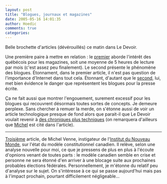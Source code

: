```yaml
---
layout: post
title: "Blogues, journaux et magazines"
date: 2005-05-16 14:01:35
author: Hoedic
comments: true
categories: 
---
```



Belle brochette d'articles (dévérouillés) ce matin dans Le Devoir.

Une première paire à mettre en relation : le [premier](http://www.ledevoir.com/2005/05/16/81874.html) aborde l'intérêt des québécois pour les magazines, soit une moyenne de 5 heures de lecture par mois (c'est assez peu finalement). Le second présente le phénomène des blogues. Étonnament, dans le premier article, il n'est pas question de l'importance d'Internet dans tout cela. Étonnant, d'autant que le [second](http://www.ledevoir.com/2005/05/16/81873.html), lui, met bien évidence le danger que représentent les blogues pour la presse écrite.

Ça ne fait aussi que montrer l'engouement, surement excessif pour les blogues qui recouvrent désormais toutes sortes de concepts. Je demeure perplexe. Sans chercher à remuer la merde, on s'étonne aussi de voir un article technologique presque de fond alors que parait-il que Le Devoir voulait revenir à [des chroniques plus techniques](http://www.micheldumais.com/archives/2005/04/27/parce-que/) (on remarquera d'ailleurs que [Michel](http://www.micheldumais.com/) est cité dans l'article).

***

[Troisième](http://www.ledevoir.com/2005/05/16/81902.html) article, de Michel Venne, instigateur de l'[Institut du Nouveau Monde](http://www.inm.qc.ca/), sur l'état du modèle constitutionnel canadien. Il relève, selon une analyse nouvelle pour moi, ce que je pressens de plus en plus à l'écoute d'opnions venant de toutes parts : le modèle canadien semble en crise et personne ne sera étonné d'en arriver à une blocage suite aux prochaines probables élections fédérales. Personnellement, je m'étonne du relatif peu d'analyse sur le sujet. On s'intéresse à ce qui se passe aujourd'hui mais pas à l'impact prochain, pourtant difficilement négligeable...